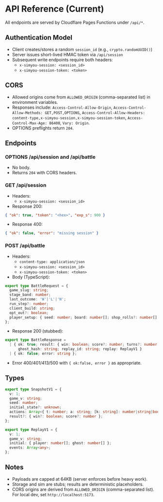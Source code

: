 # API Reference (Current)

All endpoints are served by Cloudflare Pages Functions under `/api/*`.

## Authentication Model
- Client creates/stores a random `session_id` (e.g., `crypto.randomUUID()`)
- Server issues short-lived HMAC token via `/api/session`
- Subsequent write endpoints require both headers:
  - `x-simyou-session: <session_id>`
  - `x-simyou-session-token: <token>`

## CORS
- Allowed origins come from `ALLOWED_ORIGIN` (comma-separated list) in environment variables.
- Responses include: `Access-Control-Allow-Origin`, `Access-Control-Allow-Methods: GET,POST,OPTIONS`, `Access-Control-Allow-Headers: content-type,x-simyou-session,x-simyou-session-token`, `Access-Control-Max-Age: 86400`, `Vary: Origin`.
- OPTIONS preflights return `204`.

## Endpoints

### OPTIONS /api/session and /api/battle
- No body.
- Returns `204` with CORS headers.

### GET /api/session
- Headers:
  - `x-simyou-session: <session_id>`
- Response 200:
```json
{ "ok": true, "token": "<hex>", "exp_s": 900 }
```
- Response 400:
```json
{ "ok": false, "error": "missing session" }
```

### POST /api/battle
- Headers:
  - `content-type: application/json`
  - `x-simyou-session: <session_id>`
  - `x-simyou-session-token: <token>`
- Body (TypeScript):
```ts
export type BattleRequest = {
  game_slug: string;
  stage_band: number;
  last_outcome: 'W'|'L'|'N';
  run_step?: number;
  client_build: string;
  opt_out?: boolean;
  player_setup: { seed: number; board: number[]; shop_rolls?: number[] };
};
```
- Response 200 (stubbed):
```ts
export type BattleResponse =
  | { ok: true; result: { win: boolean; score?: number; turns?: number };
      ghost_hash: string; replay_id: string; replay: ReplayV1 }
  | { ok: false; error: string };
```
- Error 400/401/413/500 with `{ ok:false, error }` as appropriate.

## Types
```ts
export type SnapshotV1 = {
  v: 1;
  game_v: string;
  seed: number;
  initial_state?: unknown;
  actions: Array<{ t: number; a: string; [k: string]: number|string|boolean }>;
  result?: { win?: boolean; score?: number };
};

export type ReplayV1 = {
  v: 1;
  game_v: string;
  initial: { player: number[]; ghost: number[] };
  events: Array<any>;
};
```

## Notes
- Payloads are capped at 64KB (server enforces before heavy work).
- Storage and sim are stubs; results are deterministic placeholders.
- CORS origins are derived from `ALLOWED_ORIGIN` (comma-separated list). For local dev, set `http://localhost:5173`.
